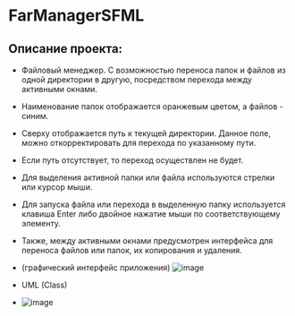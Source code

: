 # FarManagerSFML
## Описание проекта:
- Файловый менеджер. С возможностью переноса папок и файлов из одной директории в другую, посредством перехода между активными окнами.
- Наименование папок отображается оранжевым цветом, а файлов - синим.
- Сверху отображается путь к текущей директории. Данное поле, можно откорректировать для перехода по указанному пути.
- Если путь отсутствует, то переход осуществлен не будет.
- Для выделения активной папки или файла используются стрелки или курсор мыши. 
- Для запуска файла или перехода в выделенную папку используется клавиша Enter либо двойное нажатие мыши по соответствующему элементу.
- Также, между активными окнами предусмотрен интерфейса для переноса файлов или папок, их копирования и удаления.
- (графический интерфейс приложения)
![image](https://github.com/reshetovProg/FarManagerSFML/assets/94145533/56cfccb0-1675-494a-b1c8-f7a461101f1b)

- UML (Class)
- ![image](https://github.com/reshetovProg/FarManagerSFML/assets/94145533/a1bbe063-4d10-4093-8cd5-149ac168cd02)

